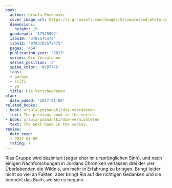 ```yaml
---
book:
  author: Ursula Poznanski
  cover_image_url: https://i.gr-assets.com/images/S/compressed.photo.goodreads.com/books/1368581811l/17925992.jpg
  dimensions:
    height: 19
  goodreads: '17925992'
  isbn10: '3785575475'
  isbn13: '9783785575475'
  pages: '464'
  publication_year: '2013'
  series: Die Verratenen
  series_position: '2'
  spine_color: '#797775'
  tags:
  - german
  - scifi
  - ya
  title: Die Verschworenen
plan:
  date_added: '2017-01-09'
related_books:
- book: ursula-poznanski/die-verratenen
  text: The previous book in the series.
- book: ursula-poznanski/die-vernichteten
  text: The next book in the series.
review:
  date_read:
  - 2017-01-09
  rating: 4
---
```


Rias Gruppe wird dezimiert (sogar eher im ursprünglichen Sinn), und nach einigen Nachforschungen in Jordans Chroniken verlassen drei der vier Überlebenden die Wildnis, um mehr in Erfahrung zu bringen. Bringt leider nicht so viel an Fakten, aber bringt Ria auf die richtigen Gedanken und sie beendet das Buch, wo sie es begann.

